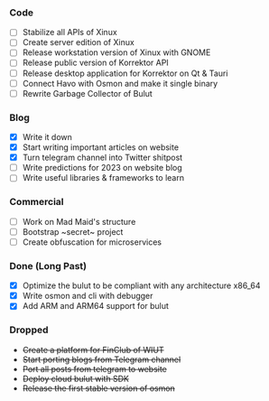 ### Code

- [ ] Stabilize all APIs of Xinux
- [ ] Create server edition of Xinux
- [ ] Release workstation version of Xinux with GNOME
- [ ] Release public version of Korrektor API
- [ ] Release desktop application for Korrektor on Qt & Tauri
- [ ] Connect Havo with Osmon and make it single binary
- [ ] Rewrite Garbage Collector of Bulut

### Blog

- [x] Write it down
- [x] Start writing important articles on website
- [x] Turn telegram channel into Twitter shitpost
- [ ] Write predictions for 2023 on website blog
- [ ] Write useful libraries & frameworks to learn

### Commercial

- [ ] Work on Mad Maid's structure
- [ ] Bootstrap \~secret\~ project
- [ ] Create obfuscation for microservices

### Done (Long Past)

- [x] Optimize the bulut to be compliant with any architecture x86_64
- [x] Write osmon and cli with debugger
- [x] Add ARM and ARM64 support for bulut

### Dropped

- ~~Create a platform for FinClub of WIUT~~
- ~~Start porting blogs from Telegram channel~~
- ~~Port all posts from telegram to website~~
- ~~Deploy cloud bulut with SDK~~
- ~~Release the first stable version of osmon~~
